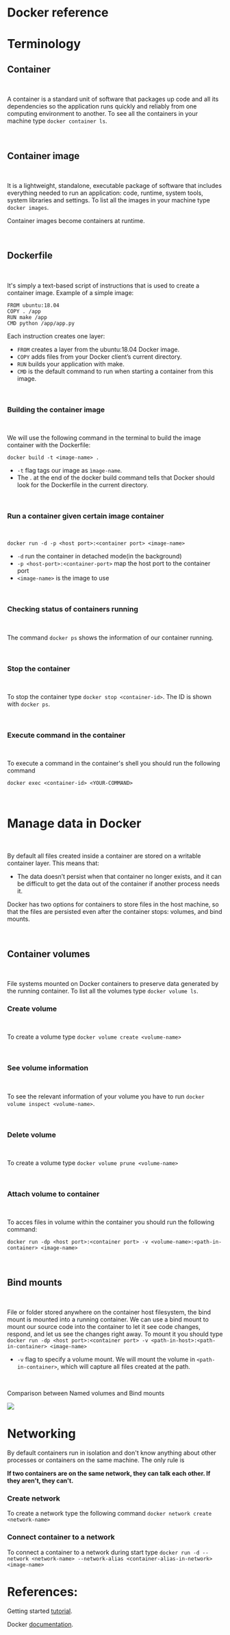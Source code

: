# Docker reference

# Terminology


## Container

<br>

A container is a standard unit of software that packages up code and all its dependencies so the application runs quickly and reliably from one computing environment to another. To see all the containers in your machine type `docker container ls`.

<br>

## Container image

<br>

It is a lightweight, standalone, executable package of software that includes everything needed to run an application: code, runtime, system tools, system libraries and settings. To list all the images in your machine type `docker images`.


Container images become containers at runtime.

<br>

## Dockerfile

<br>

It's simply a text-based script of instructions that is used to create a container image. Example of a simple image:

```docker
FROM ubuntu:18.04
COPY . /app
RUN make /app
CMD python /app/app.py
```
Each instruction creates one layer:

- `FROM` creates a layer from the ubuntu:18.04 Docker image.
- `COPY` adds files from your Docker client’s current directory.
- `RUN` builds your application with make.
- `CMD` is the default command to run when starting a container from this image.

<br>

### Building the container image

<br>

We will use the following command in the terminal to build the image container with the Dockerfile:
```
docker build -t <image-name> .
```

- `-t` flag tags our image as `ìmage-name`.
- The . at the end of the docker build command tells that Docker should look for the Dockerfile in the current directory.

<br>

### Run a container given certain image container

<br>

```
docker run -d -p <host port>:<container port> <image-name>
```

* `-d` run the container in detached mode(in the background)
* `-p <host-port>:<container-port>` map the host port to the container port
* `<image-name>` is the image to use

<br>

### Checking status of containers running

<br>

The command  `docker ps` shows the information of our container running.

<br>

### Stop the container

<br>

To stop the container type `docker stop <container-id>`. The ID is shown with `docker ps`.

<br>

### Execute command in the container

<br>

To execute a command in the container's shell you should run the following command
```
docker exec <container-id> <YOUR-COMMAND>
```

<br>



# Manage data in Docker

<br>

By default all files created inside a container are stored on a writable container layer. This means that:

- The data doesn’t persist when that container no longer exists, and it can be difficult to get the data out of the container if another process needs it.

Docker has two options for containers to store files in the host machine, so that the files are persisted even after the container stops: volumes, and bind mounts. 

<br>

## Container volumes

<br>

File systems mounted on Docker containers to preserve data generated by the running container. To list all the volumes type `docker volume ls`.
<br>

### Create volume
<br>

To create a volume type `docker volume create <volume-name>`

<br>

### See volume information
<br>

To see the relevant information of your volume you have to run `docker volume inspect <volume-name>`.

<br>

### Delete volume

<br>

To create a volume type `docker volume prune <volume-name>`

<br>

### Attach volume to container

<br>

To acces files in volume within the container you should run the following command: 

```docker run -dp <host port>:<container port> -v <volume-name>:<path-in-container> <image-name>```

<br>



## Bind mounts

<br>

File or folder stored anywhere on the container host filesystem, the bind mount is mounted into a running container. We can use a bind mount to mount our source code into the container to let it see code changes, respond, and let us see the changes right away.
To mount it you should type ```docker run -dp <host port>:<container port> -v <path-in-host>:<path-in-container> <image-name>```

-  `-v` flag to specify a volume mount. We will mount the volume in `<path-in-container>`, which will capture all files created at the path.


<br>

Comparison between Named volumes and Bind mounts

![](volumeTypes.png)


# Networking 

By default containers run in isolation and don't know anything about other processes or containers on the same machine. The only rule is 

**If two containers are on the same network, they can talk each other. If they aren't, they can't.**

### Create network

To create a network type the following command ```docker network create <network-name>``` 

### Connect container to a network

To connect a container to a network during start type ```docker run -d --network <network-name> --network-alias <container-alias-in-network> <image-name>```

# References:

Getting started [tutorial](https://github.com/docker/getting-started).

Docker [documentation](https://www.docker.com/resources/what-container).



